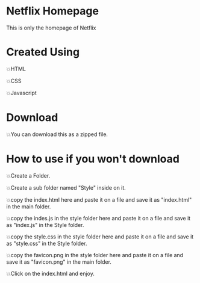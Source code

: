 # Netflix Homepage
This is only the homepage of Netflix

# Created Using
💥HTML

💥CSS

💥Javascript

# Download
💥You can download this as a zipped file.

# How to use if you won't download
💥Create a Folder.

💥Create a sub folder named "Style" inside on it.

💥copy the index.html here and paste it on a file and save it as "index.html" in the main folder.

💥copy the indes.js in the style folder here and paste it on a file and save it as "index.js" in the Style folder.

💥copy the style.css in the style folder here and paste it on a file and save it as "style.css" in the Style folder.

💥copy the favicon.png in the style folder here and paste it on a file and save it as "favicon.png" in the main folder.

💥Click on the index.html and enjoy.
